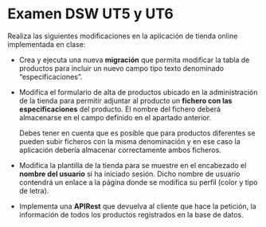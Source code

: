 # Examen DSW UT5 y UT6

Realiza las siguientes modificaciones en la aplicación de tienda online implementada en clase:

-   Crea y ejecuta una nueva **migración** que permita modificar la tabla de productos para incluir un nuevo campo tipo texto denominado “especificaciones”.

-   Modifica el formulario de alta de productos ubicado en la administración de la tienda para permitir adjuntar al producto un **fichero con las especificaciones** del producto. El nombre del fichero deberá almacenarse en el campo definido en el apartado anterior.

    Debes tener en cuenta que es posible que para productos diferentes se pueden subir ficheros con la misma denominación y en ese caso la aplicación debería almacenar correctamente ambos ficheros.

-   Modifica la plantilla de la tienda para se muestre en el encabezado el **nombre del usuario** si ha iniciado sesión. Dicho nombre de usuario contendrá un enlace a la página donde se modifica su perfil (color y tipo de letra).

-   Implementa una **APIRest** que devuelva al cliente que hace la petición, la información de todos los productos registrados en la base de datos.
